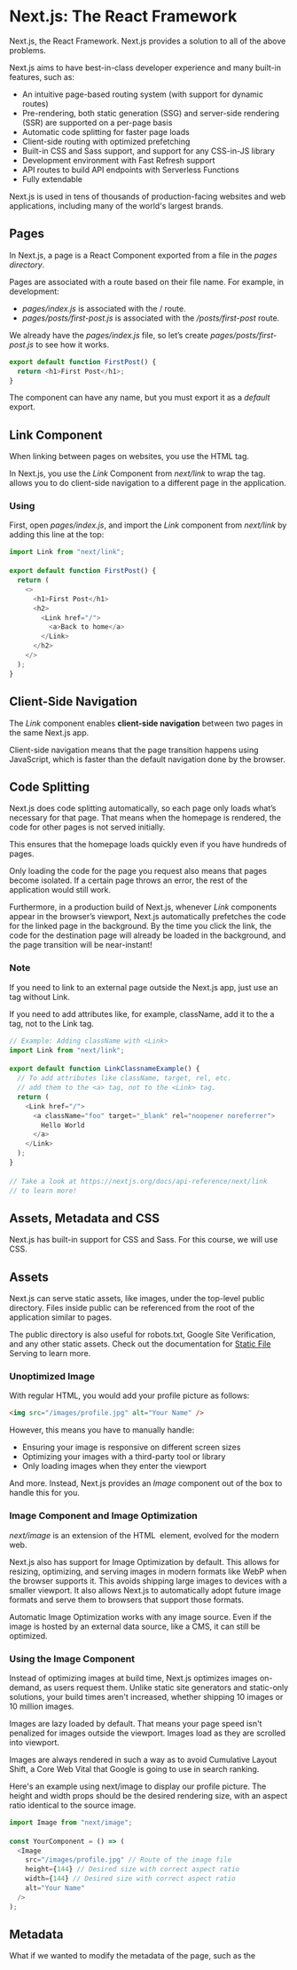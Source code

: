 # Next.js: The React Framework

Next.js, the React Framework. Next.js provides a solution to all of the above problems.

Next.js aims to have best-in-class developer experience and many built-in features, such as:

- An intuitive page-based routing system (with support for dynamic routes)
- Pre-rendering, both static generation (SSG) and server-side rendering (SSR) are supported on a per-page basis
- Automatic code splitting for faster page loads
- Client-side routing with optimized prefetching
- Built-in CSS and Sass support, and support for any CSS-in-JS library
- Development environment with Fast Refresh support
- API routes to build API endpoints with Serverless Functions
- Fully extendable

Next.js is used in tens of thousands of production-facing websites and web applications, including many of the world's largest brands.

## Pages

In Next.js, a page is a React Component exported from a file in the _pages directory_.

Pages are associated with a route based on their file name. For example, in development:

- _pages/index.js_ is associated with the / route.
- _pages/posts/first-post.js_ is associated with the _/posts/first-post_ route.

We already have the _pages/index.js_ file, so let’s create _pages/posts/first-post.js_ to see how it works.

```javascript
export default function FirstPost() {
  return <h1>First Post</h1>;
}
```

The component can have any name, but you must export it as a _default_ export.

## Link Component

When linking between pages on websites, you use the _<a>_ HTML tag.

In Next.js, you use the _Link_ Component from _next/link_ to wrap the _<a>_ tag. _<Link>_ allows you to do client-side navigation to a different page in the application.

### Using _<Link>_

First, open _pages/index.js_, and import the _Link_ component from _next/link_ by adding this line at the top:

```javascript
import Link from "next/link";

export default function FirstPost() {
  return (
    <>
      <h1>First Post</h1>
      <h2>
        <Link href="/">
          <a>Back to home</a>
        </Link>
      </h2>
    </>
  );
}
```

## Client-Side Navigation

The _Link_ component enables **client-side navigation** between two pages in the same Next.js app.

Client-side navigation means that the page transition happens using JavaScript, which is faster than the default navigation done by the browser.

## Code Splitting

Next.js does code splitting automatically, so each page only loads what’s necessary for that page. That means when the homepage is rendered, the code for other pages is not served initially.

This ensures that the homepage loads quickly even if you have hundreds of pages.

Only loading the code for the page you request also means that pages become isolated. If a certain page throws an error, the rest of the application would still work.

Furthermore, in a production build of Next.js, whenever _Link_ components appear in the browser’s viewport, Next.js automatically prefetches the code for the linked page in the background. By the time you click the link, the code for the destination page will already be loaded in the background, and the page transition will be near-instant!

### Note

If you need to link to an external page outside the Next.js app, just use an <a> tag without Link.

If you need to add attributes like, for example, className, add it to the a tag, not to the Link tag.

```javascript
// Example: Adding className with <Link>
import Link from "next/link";

export default function LinkClassnameExample() {
  // To add attributes like className, target, rel, etc.
  // add them to the <a> tag, not to the <Link> tag.
  return (
    <Link href="/">
      <a className="foo" target="_blank" rel="noopener noreferrer">
        Hello World
      </a>
    </Link>
  );
}

// Take a look at https://nextjs.org/docs/api-reference/next/link
// to learn more!
```

## Assets, Metadata and CSS

Next.js has built-in support for CSS and Sass. For this course, we will use CSS.

## Assets

Next.js can serve static assets, like images, under the top-level public directory. Files inside public can be referenced from the root of the application similar to pages.

The public directory is also useful for robots.txt, Google Site Verification, and any other static assets. Check out the documentation for [Static File](https://nextjs.org/docs/basic-features/static-file-serving) Serving to learn more.

### Unoptimized Image

With regular HTML, you would add your profile picture as follows:

```html
<img src="/images/profile.jpg" alt="Your Name" />
```

However, this means you have to manually handle:

- Ensuring your image is responsive on different screen sizes
- Optimizing your images with a third-party tool or library
- Only loading images when they enter the viewport

And more. Instead, Next.js provides an _Image_ component out of the box to handle this for you.

### Image Component and Image Optimization

_next/image_ is an extension of the HTML _<img>_ element, evolved for the modern web.

Next.js also has support for Image Optimization by default. This allows for resizing, optimizing, and serving images in modern formats like WebP when the browser supports it. This avoids shipping large images to devices with a smaller viewport. It also allows Next.js to automatically adopt future image formats and serve them to browsers that support those formats.

Automatic Image Optimization works with any image source. Even if the image is hosted by an external data source, like a CMS, it can still be optimized.

### Using the Image Component

Instead of optimizing images at build time, Next.js optimizes images on-demand, as users request them. Unlike static site generators and static-only solutions, your build times aren't increased, whether shipping 10 images or 10 million images.

Images are lazy loaded by default. That means your page speed isn't penalized for images outside the viewport. Images load as they are scrolled into viewport.

Images are always rendered in such a way as to avoid Cumulative Layout Shift, a Core Web Vital that Google is going to use in search ranking.

Here's an example using next/image to display our profile picture. The height and width props should be the desired rendering size, with an aspect ratio identical to the source image.

```javascript
import Image from "next/image";

const YourComponent = () => (
  <Image
    src="/images/profile.jpg" // Route of the image file
    height={144} // Desired size with correct aspect ratio
    width={144} // Desired size with correct aspect ratio
    alt="Your Name"
  />
);
```

## Metadata

What if we wanted to modify the metadata of the page, such as the _<title>_ HTML tag?

_<title>_ is part of the _<head>_ HTML tag, so let's dive into how we can modify the _<head>_ tag in a Next.js page.

Open _pages/index.js_ in your editor and find the following lines:

```javascript
import Head from "next/head";

<Head>
  <title>Create Next App</title>
  <link rel="icon" href="/favicon.ico" />
</Head>;
```

Notice that _<Head>_ is used instead of the lowercase _<head>_. _<Head>_ is a React Component that is built into Next.js. It allows you to modify the _<head>_ of a page.

You can import the _Head_ component from the _next/head_ module.

### Notes

If you want to customize the _<html>_ tag, for example to add the lang attribute, you can do so by creating a _pages/\_document.js_ file. Learn more in the [custom Document documentation](https://nextjs.org/docs/advanced-features/custom-document).

## Third Party JavaScript

**Third-party JavaScript** refers to any scripts that are added from a third-party source. Usually, third-party scripts are included in order to introduce newer functionality into a site that does not need to be written from scratch, such as analytics, ads, and customer support widgets.

Let's dive into how we can add a third-party script to a Next.js page.

Open _pages/posts/first-post.js_ in your editor and find the following lines:

```javascript
<Head>
  <title>First Post</title>
</Head>
```

In addition to metadata, scripts that need to load and execute as soon as possible are usually added within the _<head>_ of a page. Using a regular HTML _<script>_ element, an external script would be added as follows:

```javascript
<Head>
  <title>First Post</title>
  <script src="https://connect.facebook.net/en_US/sdk.js" />
</Head>
```

This script contains the Facebook SDK which is commonly used to introduce Facebook social plugins and other functionality. Although this approach works, including scripts in this manner does not give a clear idea of when it would load with respect to the other JavaScript code fetched on the same page. If a particular script is render-blocking and can delay page content from loading, this can signficiantly impact performance.

## Script Component

_next/script_ is an extension of the HTML _<script>_ element and optimizes when additional scripts are fetched and executed.

In the same file, add an import for _Script_ from _next/script_ at the beginning of the file:

```javascript
import Script from "next/script";

export default function FirstPost() {
  return (
    <>
      <Head>
        <title>First Post</title>
      </Head>
      <Script
        src="https://connect.facebook.net/en_US/sdk.js"
        strategy="lazyOnload"
        onLoad={() =>
          console.log(`script loaded correctly, window.FB has been populated`)
        }
      />
      <h1>First Post</h1>
      <h2>
        <Link href="/">
          <a>Back to home</a>
        </Link>
      </h2>
    </>
  );
}
```

Notice that a few additional properties have been defined in the Script component:

- _strategy_ controls when the third-party script should load. A value of lazyOnload tells Next.js to load this particular script lazily during browser idle time.
- _onLoad_ is used to run any JavaScript code immediately after the script has finished loading. In this example, we log a message to the console that mentions that the script has loaded correctly.

## CSS Styling

Next.js has built-in support for styled-jsx, but you can also use other popular CSS-in-JS libraries such as styled-components or emotion.

```javascript
<style jsx>{`
  …
`}</style>
```

It’s a “CSS-in-JS” library — it lets you write CSS within a React component, and the CSS styles will be scoped (other components won’t be affected).

### Writing and Importing CSS

Next.js has built-in support for CSS and Sass which allows you to import .css and .scss files.

Using popular CSS libraries like Tailwind CSS is also supported.

### CSS Modules

Next.js supports CSS Modules using the _[name].module.css_ file naming convention.

CSS Modules locally scope CSS by automatically creating a unique class name. This allows you to use the same CSS class name in different files without worrying about collisions.

This behavior makes CSS Modules the ideal way to include component-level CSS. CSS Module files can be imported anywhere in your application.

This is what CSS Modules does: It automatically generates unique class names. As long as you use CSS Modules, you don’t have to worry about class name collisions.

Furthermore, Next.js’s code splitting feature works on CSS Modules as well. It ensures the minimal amount of CSS is loaded for each page. This results in smaller bundle sizes.

CSS Modules are extracted from the JavaScript bundles at build time and generate .css files that are loaded automatically by Next.js.

```css
/*
You do not need to worry about .error {} colliding with any other `.css` or
`.module.css` files!
*/
.error {
  color: white;
  background-color: red;
}
```

```javascript
import styles from "./Button.module.css";

export function Button() {
  return (
    <button
      type="button"
      // Note how the "error" class is accessed as a property on the imported
      // `styles` object.
      className={styles.error}
    >
      Destroy
    </button>
  );
}
```

### Global Styles

CSS Modules are useful for component-level styles. But if you want some CSS to be loaded by every page, Next.js has support for that as well.

To load _global CSS_ files, create a file called _pages/\_app.js_ with the following content:

```javascript
export default function App({ Component, pageProps }) {
  return <Component {...pageProps} />;
}
```

This _App_ component is the top-level component which will be common across all the different pages. You can use this _App_ component to keep state when navigating between pages, for example.

## Adding Global CSS

In Next.js, you can add global CSS files by importing them from _pages/\_app.js_. You **cannot** import global CSS anywhere else.

The reason that global CSS can't be imported outside of pages/\_app.js is that global CSS affects all elements on the page.

If you were to navigate from the homepage to the /posts/first-post page, global styles from the homepage would affect /posts/first-post unintentionally.

You can place the global CSS file anywhere and use any name. So let’s do the following:

- Create a top-level styles directory and create global.css inside.
- Add the following content to styles/global.css.
- Import the CSS file in _pages/\_app.js_

## Styling Tips

### Using classnames library to toggle classes

_classnames_ is a simple library that lets you toggle class names easily. You can install it using _npm install classnames_ or _yarn add classnames_.

Please take a look at its _documentation_ for more details, but here’s the basic usage:

- Suppose that you want to create an _Alert_ component which accepts _type_, which can be _'success'_ or _'error'_.
- If it’s _'success'_, you want the text color to be green. If it’s _'error'_, you want the text color to be red.

You can first write a CSS module (e.g. alert.module.css) like this:

```css
.success {
  color: green;
}
.error {
  color: red;
}
```

And use classnames like this:

```javascript
import styles from "./alert.module.css";
import cn from "classnames";

export default function Alert({ children, type }) {
  return (
    <div
      className={cn({
        [styles.success]: type === "success",
        [styles.error]: type === "error",
      })}
    >
      {children}
    </div>
  );
}
```

### Using SASS

Out of the box, Next.js allows you to import _Sass_ using both the _.scss_ and _.sass_ extensions. You can use component-level Sass via _CSS Modules_ and the _.module.scss_ or _.module.sass_ extension.

Before you can use Next.js' built-in Sass support, be sure to install _sass_:

```bash
npm install sass
```

## Pre-rendering

By default, Next.js pre-renders every page. This means that Next.js generates HTML for each page in advance, instead of having it all done by client-side JavaScript. Pre-rendering can result in better performance and SEO.

Each generated HTML is associated with minimal JavaScript code necessary for that page. When a page is loaded by the browser, its JavaScript code runs and makes the page fully interactive. (This process is called **hydration.**)

### Check That Pre-rendering Is Happening

In order to check that pre-rendering is happening by taking the following steps:

- Disable JavaScript in your browser [(here’s how in Chrome)](https://developer.chrome.com/docs/devtools/javascript/disable/) and…
- Try accessing this page (the final result of this tutorial).

You should see that your app is rendered without JavaScript. That’s because Next.js has pre-rendered the app into static HTML, allowing you to see the app UI without running JavaScript.

![Pre-rendering](/img/pre-rendering.png "Pre-rendering")

![No Pre-rendering](/img/no-pre-rendering.png "No Pre-rendering")

### Two Forms of Pre-rendering

Next.js has two forms of pre-rendering: Static Generation and Server-side Rendering. The difference is in when it generates the HTML for a page.

- Static Generation is the pre-rendering method that generates the HTML at build time. The pre-rendered HTML is then reused on each request.
- Server-side Rendering is the pre-rendering method that generates the HTML on each request.

![Static Generation](/img/static-generation.png "Static Generation")
![Server Side Generation](/img/server-side-rendering.png "Server Side Rendering")

Next.js lets you choose which pre-rendering form to use for each page. You can create a "hybrid" Next.js app by using Static Generation for most pages and using Server-side Rendering for others.

![Per Page basis](/img/per-page-basis.png "Per Page Basis")

### When to Use [Static Generation](https://nextjs.org/docs/basic-features/pages#static-generation-recommended) v.s. [Server-side Rendering](https://nextjs.org/docs/basic-features/pages#server-side-rendering)

We recommend using Static Generation (with and without data) whenever possible because your page can be built once and served by CDN, which makes it much faster than having a server render the page on every request.

You can use Static Generation for many types of pages, including:

- Marketing pages
- Blog posts
- E-commerce product listings
- Help and documentation

You should ask yourself: "Can I pre-render this page ahead of a user's request?" If the answer is yes, then you should choose Static Generation.

On the other hand, Static Generation is not a good idea if you cannot pre-render a page ahead of a user's request. Maybe your page shows frequently updated data, and the page content changes on every request.

In that case, you can use Server-side Rendering. It will be slower, but the pre-rendered page will always be up-to-date. Or you can skip pre-rendering and use client-side JavaScript to populate frequently updated data.

## Static Generation with and without Data

Static Generation can be done with and without data. The pages that not require fetching external data, will automatically be statically generated when the app is built for production.

![Static Generation without Data](/img/static-generation-without-data.png "Static Generation without Data")

However, for some pages, you might not be able to render the HTML without first fetching some external data. Maybe you need to access the file system, fetch external API, or query your database at build time. Next.js supports this case — [Static Generation with data](https://nextjs.org/docs/basic-features/pages#static-generation-with-data) — out of the box.

![Static Generation with Data](/img/static-generation-with-data.png "Static Generation with Data")

### Static Generation with Data using **_getStaticProps_**

How does it work? Well, in Next.js, when you export a page component, you can also export an async function called **_getStaticProps_**. If you do this, then:

- **_getStaticProps_** runs at build time in production, and…
- Inside the function, you can fetch external data and send it as props to the page.

```javascript
import { getSortedPostsData } from "../lib/posts";

export default function Home(props) { ... }

export async function getStaticProps() {
  // Get external data from the file system, API, DB, etc.
  const data = getSortedPostsData();

  // The value of the `props` key will be
  //  passed to the `Home` component
  return {
    props: ...
  }
}
```

Essentially, **_getStaticProps_** allows you to tell Next.js: “Hey, this page has some data dependencies — so when you pre-render this page at build time, make sure to resolve them first!”

> > Note: In development mode, **_getStaticProps_** runs on each request instead.

But you can fetch the data from other sources, like an external API endpoint, and it’ll work just fine:

```javascript
export async function getSortedPostsData() {
  // Instead of the file system,
  // fetch post data from an external API endpoint
  const res = await fetch("..");
  return res.json();
}
```

You can also query the database directly:

```javascript
import someDatabaseSDK from 'someDatabaseSDK'

const databaseClient = someDatabaseSDK.createClient(...)

export async function getSortedPostsData() {
  // Instead of the file system,
  // fetch post data from a database
  return databaseClient.query('SELECT posts...')
}
```

This is possible because **_getStaticProps_** only runs on the server-side. It will never **run on the client-side**. It won’t even be included in the JS bundle for the browser. That means you can write code such as direct database queries without them being sent to browsers.

### Development vs Production

- In development (npm run dev or yarn dev), **_getStaticProps_** runs on every request.
- In production, **_getStaticProps_** runs at build time. However, this behavior can be enhanced using the fallback key returned by getStaticPaths.

Because it’s meant to be run at build time, you won’t be able to use data that’s only available during request time, such as query parameters or HTTP headers.

### Only Allowed in a Page

**_getStaticProps_** can only be exported from a **page**. You can’t export it from non-page files.

One of the reasons for this restriction is that React needs to have all the required data before the page is rendered.

### What If I Need to Fetch Data at Request Time?

Static Generation is **not** a good idea if you cannot pre-render a page ahead of a user's request. Maybe your page shows frequently updated data, and the page content changes on every request.

In cases like this, you can try Server-side Rendering or skip pre-rendering.

### Fetching Data at Request Time

If you need to fetch data at request time instead of at build time, you can try Server-side Rendering:

![Server Side Rendering with Data](/img/server-side-rendering-with-data.png "Server Side Rendering with Data")

To use Server-side Rendering, you need to export **_getServerSideProps_** instead of **_getStaticProps_** from your page.

### Using getServerSideProps

Here’s the starter code for **_getServerSideProps_**.

```javascript
export async function getServerSideProps(context) {
  return {
    props: {
      // props for your component
    },
  };
}
```

Because **_getServerSideProps_** is called at request time, its parameter (context) contains request specific parameters.

You should use **_getServerSideProps_** only if you need to pre-render a page whose data must be fetched at request time. Time to first byte (TTFB) will be slower than **_getStaticProps_** because the server must compute the result on every request, and the result cannot be cached by a CDN without extra configuration.

### Client-side Rendering

If you do not need to pre-render the data, you can also use the following strategy (called Client-side Rendering):

- Statically generate (pre-render) parts of the page that do not require external data.
- When the page loads, fetch external data from the client using JavaScript and populate the remaining parts.

![Client Side Rendering](/img/client-side-rendering.png "Client Side Rendering")

This approach works well for user dashboard pages, for example. Because a dashboard is a private, user-specific page, SEO is not relevant, and the page doesn’t need to be pre-rendered. The data is frequently updated, which requires request-time data fetching.

### SWR Hook

The team behind Next.js has created a React hook for data fetching called SWR. We highly recommend it if you’re fetching data on the client side. It handles caching, revalidation, focus tracking, refetching on interval, and more. We won’t cover the details here, but here’s an example usage:

```javascript
import useSWR from "swr";

function Profile() {
  const { data, error } = useSWR("/api/user", fetch);

  if (error) return <div>failed to load</div>;
  if (!data) return <div>loading...</div>;
  return <div>hello {data.name}!</div>;
}
```
